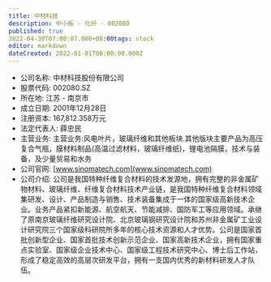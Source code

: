 ```yaml
---
title: 中材科技
description: 中小板 - 化纤 - 002080
published: true
2022-04-30T07:00:07.000+08:00tags: stock
editor: markdown
dateCreated: 2022-01-01T00:00:00.000Z
---
```


- 公司名称: 中材科技股份有限公司
- 股票代码: 002080.SZ
- 所在地: 江苏 - 南京市
- 成立日期: 2001年12月28日
- 注册资本: 167,812.358万元
- 法定代表人: 薛忠民
- 主营业务: 主营业务:风电叶片，玻璃纤维和其他板块.其他版块主要产品为高压复合气瓶，膜材料制品(高温过滤材料，玻璃纤维纸)，锂电池隔膜，技术与装备，及少量贸易和水务
- 公司官网: [www.sinomatech.com](www.sinomatech.com)
- 公司介绍: 公司是我国特种纤维复合材料的技术发源地，拥有完整的非金属矿物材料、玻璃纤维、纤维复合材料技术产业链，是我国特种纤维复合材料领域集研发、设计、产品制造与销售、技术装备集成于一体的国家级高新技术企业。业务产品紧扣新能源、航空航天、节能减排、国防军工等应用领域。承继了原南京玻璃纤维研究设计院、北京玻璃钢研究设计院和苏州非金属矿工业设计研究院三个国家级科研院所多年的核心技术资源和人才优势。公司是国家首批创新型企业、国家首批技术创新示范企业、国家高新技术企业，拥有国家重点实验室、国家级企业技术中心、国家级工程技术研究中心、博士后工作站，形成了稳定高效的高层次研发平台，拥有一支国内优秀的新材料研发人才队伍。


